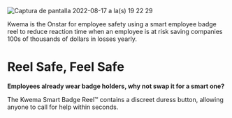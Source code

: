 ![Captura de pantalla 2022-08-17 a la(s) 19 22 29](https://user-images.githubusercontent.com/864790/185095984-3604d038-e5d3-4bd6-bdd7-ad822553a6ce.png)

Kwema is the Onstar for employee safety using a smart employee badge reel to reduce reaction time when an employee is at risk saving companies 100s of thousands of dollars in losses yearly.

# Reel Safe, Feel Safe
**Employees already wear badge holders, why not swap it for a smart one?**

The Kwema Smart Badge Reel™ contains a discreet duress button, allowing anyone to call for help within seconds.
